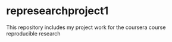 # represearchproject1
This repository includes my project work for the coursera course reproducible research
